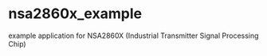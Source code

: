 # nsa2860x_example
example application for  NSA2860X (Industrial Transmitter Signal Processing Chip)
